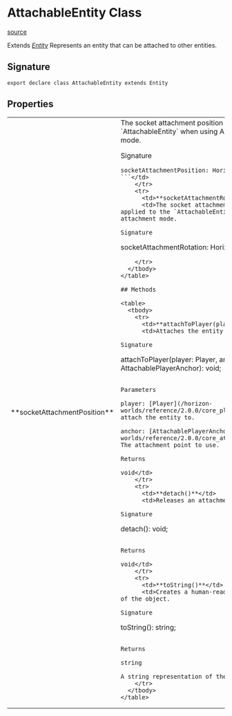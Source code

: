 # AttachableEntity Class

[source](https://developers.meta.com/horizon-worlds/reference/2.0.0/core_attachableentity)

Extends *[Entity](/horizon-worlds/reference/2.0.0/core_entity)* Represents an entity that can be attached to other entities.

## Signature

```
export declare class AttachableEntity extends Entity
```

## Properties

<table>
  <tbody>
    <tr>
      <td>**socketAttachmentPosition**</td>
      <td>The socket attachment position offset applied to the `AttachableEntity` when using Anchor attachment mode.

Signature

```
socketAttachmentPosition: HorizonProperty<Vec3>;
```</td>
    </tr>
    <tr>
      <td>**socketAttachmentRotation**</td>
      <td>The socket attachment rotation offset applied to the `AttachableEntity` when using Anchor attachment mode.

Signature

```
socketAttachmentRotation: HorizonProperty<Quaternion>;
```</td>
    </tr>
  </tbody>
</table>

## Methods

<table>
  <tbody>
    <tr>
      <td>**attachToPlayer(player, anchor)**</td>
      <td>Attaches the entity to a player.

Signature

```
attachToPlayer(player: Player, anchor: AttachablePlayerAnchor): void;
```

Parameters

player: [Player](/horizon-worlds/reference/2.0.0/core_player) The player to attach the entity to.

anchor: [AttachablePlayerAnchor](/horizon-worlds/reference/2.0.0/core_attachableplayeranchor) The attachment point to use.

Returns

void</td>
    </tr>
    <tr>
      <td>**detach()**</td>
      <td>Releases an attachment to a player.

Signature

```
detach(): void;
```

Returns

void</td>
    </tr>
    <tr>
      <td>**toString()**</td>
      <td>Creates a human-readable representation of the object.

Signature

```
toString(): string;
```

Returns

string

A string representation of the object</td>
    </tr>
  </tbody>
</table>
